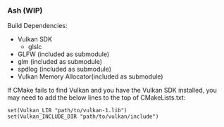 ### Ash (WIP)

Build Dependencies:
- Vulkan SDK
    - glslc
- GLFW (included as submodule)
- glm (included as submodule)
- spdlog (included as submodule)
- Vulkan Memory Allocator(included as submodule)

If CMake fails to find Vulkan and you have the Vulkan SDK installed, you may need to add the below lines to the top of CMakeLists.txt:
```
set(Vulkan_LIB "path/to/vulkan-1.lib")
set(Vulkan_INCLUDE_DIR "path/to/vulkan/include")
```

